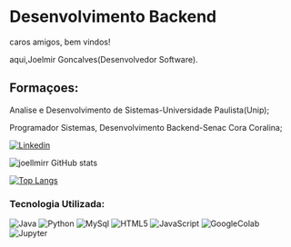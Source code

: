 <!--
**joellmirr/joellmirr** is a ✨ _special_ ✨ repository because its `README.md` (this file) appears on your GitHub profile.

Here are some ideas to get you started:

- 🔭 I’m currently working on ...
- 🌱 I’m currently learning ...
- 👯 I’m looking to collaborate on ...
- 🤔 I’m looking for help with ... 
- 💬 Ask me about ...
- 📫 How to reach me: ...
- 😄 Pronouns: ...
- ⚡ Fun fact: ...
-->
#          Desenvolvimento Backend
caros amigos, bem vindos!

aqui,Joelmir Goncalves(Desenvolvedor Software).

## Formaçoes:

Analise e Desenvolvimento de Sistemas-Universidade Paulista(Unip);

Programador Sistemas, Desenvolvimento Backend-Senac Cora Coralina;

[![Linkedin](https://img.shields.io/badge/LinkedIn-0077B5?style=for-the-badge&logo=linkedin&logoColor=white)](https://www.linkedin.com/in/joelmir-goncalves-197702297/)


![joellmirr  GitHub stats](https://github-readme-stats.vercel.app/api?username=joellmirr&show_icons=true&theme=dark)


[![Top Langs](https://github-readme-stats.vercel.app/api/top-langs/?username=joellmirr&layout=donut)](https://github.com/anuraghazra/github-readme-stats)

### Tecnologia Utilizada:
<div style="display: inline_block">
        <!-- A imagem dentro da div -->
        <img alt="Java" src="https://img.shields.io/badge/Java-ED8B00?style=for-the-badge&logo=openjdk&logoColor=white" />      
        <img alt="Python" src="https://img.shields.io/badge/Python-14354C?style=for-the-badge&logo=python&logoColor=white" />
        <img alt="MySql" src="https://img.shields.io/badge/MySQL-00000F?style=for-the-badge&logo=mysql&logoColor=white" />
        <img alt="HTML5" src="https://img.shields.io/badge/HTML5-E34F26?style=for-the-badge&logo=html5&logoColor=white" />
        <img alt="JavaScript" src="https://img.shields.io/badge/JavaScript-323330?style=for-the-badge&logo=javascript&logoColor=F7DF1E" />
        <img alt="GoogleColab" src="https://img.shields.io/badge/Colab-F9AB00?style=for-the-badge&logo=googlecolab&color=525252" />
        <img alt="Jupyter" src="https://img.shields.io/badge/Made%20with-Jupyter-orange?style=for-the-badge&logo=Jupyter" />
</div>
